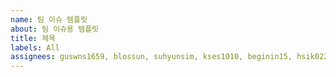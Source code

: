 ```yaml
---
name: 팀 이슈 템플릿
about: 팀 이슈용 템플릿
title: 제목
labels: All
assignees: guswns1659, blossun, suhyunsim, kses1010, beginin15, hsik0225, 102092
---
```


